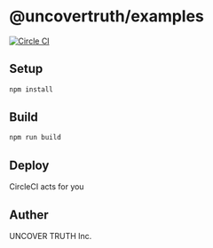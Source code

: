 # @uncovertruth/examples

[![Circle CI](https://circleci.com/gh/uncovertruth/examples/tree/master.svg?style=svg&circle-token=fad4ca39a64b81469f6ba608928111e624729417)](https://circleci.com/gh/uncovertruth/examples/tree/master)

## Setup

```sh
npm install
```

## Build

```sh
npm run build
```

## Deploy

CircleCI acts for you

## Auther

UNCOVER TRUTH Inc.
